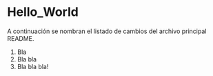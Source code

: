 # Hello_World

A continuación se nombran el listado de cambios del archivo principal README.

1. Bla
2. Bla bla
3. Bla bla bla!
